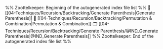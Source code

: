 %% Zoottelkeeper: Beginning of the autogenerated index file list  %%
📄 [[04-Techniques/Recursion/Backtracking/Generate Parenthesis|Generate Parenthesis]]
📄 [[04-Techniques/Recursion/Backtracking/Permutation & Combination|Permutation & Combination]]
🗂️ [[04-Techniques/Recursion/Backtracking/Generate Parenthesis/@IND_Generate Parenthesis|@IND_Generate Parenthesis]]
%% Zoottelkeeper: End of the autogenerated index file list  %%

